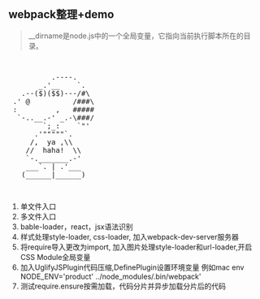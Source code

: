 ## webpack整理+demo
> __dirname是node.js中的一个全局变量，它指向当前执行脚本所在的目录。

<pre>
<p class="protip">         
          .----.
       _.'__    `.
   .--($)($$)---/#\
 .' @          /###\
 :         ,   #####
  `-..__.-' _.-\###/
        `;_:    `"'
      .'"""""`.
     /,  ya ,\\
    //  haha!  \\
    `-._______.-'
    ___`. | .'___
   (______|______)
</p>
</pre>

1. 单文件入口
2. 多文件入口
3. bable-loader，react，jsx语法识别
4. 样式处理style-loader, css-loader, 加入webpack-dev-server服务器
5. 将require导入更改为import, 加入图片处理style-loader和url-loader,开启CSS Module全局变量
6. 加入UglifyJSPlugin代码压缩,DefinePlugin设置环境变量 例如mac env NODE_ENV='product' ../node_modules/.bin/webpack'
7. 测试require.ensure按需加载，代码分片并异步加载分片后的代码
